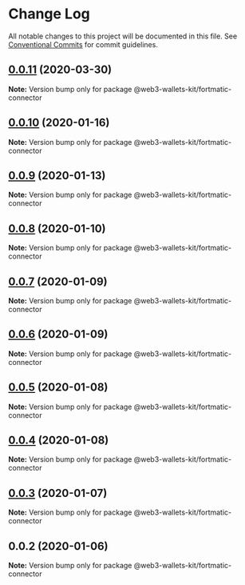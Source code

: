# Change Log

All notable changes to this project will be documented in this file.
See [Conventional Commits](https://conventionalcommits.org) for commit guidelines.

## [0.0.11](https://github.com/akropolisio/web3-wallets-kit/compare/@web3-wallets-kit/fortmatic-connector@0.0.10...@web3-wallets-kit/fortmatic-connector@0.0.11) (2020-03-30)

**Note:** Version bump only for package @web3-wallets-kit/fortmatic-connector





## [0.0.10](https://github.com/akropolisio/web3-wallets-kit/compare/@web3-wallets-kit/fortmatic-connector@0.0.9...@web3-wallets-kit/fortmatic-connector@0.0.10) (2020-01-16)

**Note:** Version bump only for package @web3-wallets-kit/fortmatic-connector





## [0.0.9](https://github.com/akropolisio/web3-wallets-kit/compare/@web3-wallets-kit/fortmatic-connector@0.0.8...@web3-wallets-kit/fortmatic-connector@0.0.9) (2020-01-13)

**Note:** Version bump only for package @web3-wallets-kit/fortmatic-connector





## [0.0.8](https://github.com/akropolisio/web3-wallets-kit/compare/@web3-wallets-kit/fortmatic-connector@0.0.7...@web3-wallets-kit/fortmatic-connector@0.0.8) (2020-01-10)

**Note:** Version bump only for package @web3-wallets-kit/fortmatic-connector





## [0.0.7](https://github.com/akropolisio/web3-wallets-kit/compare/@web3-wallets-kit/fortmatic-connector@0.0.6...@web3-wallets-kit/fortmatic-connector@0.0.7) (2020-01-09)

**Note:** Version bump only for package @web3-wallets-kit/fortmatic-connector





## [0.0.6](https://github.com/akropolisio/web3-wallets-kit/compare/@web3-wallets-kit/fortmatic-connector@0.0.5...@web3-wallets-kit/fortmatic-connector@0.0.6) (2020-01-09)

**Note:** Version bump only for package @web3-wallets-kit/fortmatic-connector





## [0.0.5](https://github.com/akropolisio/web3-wallets-kit/compare/@web3-wallets-kit/fortmatic-connector@0.0.4...@web3-wallets-kit/fortmatic-connector@0.0.5) (2020-01-08)

**Note:** Version bump only for package @web3-wallets-kit/fortmatic-connector





## [0.0.4](https://github.com/akropolisio/web3-wallets-kit/compare/@web3-wallets-kit/fortmatic-connector@0.0.3...@web3-wallets-kit/fortmatic-connector@0.0.4) (2020-01-08)

**Note:** Version bump only for package @web3-wallets-kit/fortmatic-connector





## [0.0.3](https://github.com/akropolisio/web3-wallets-kit/compare/@web3-wallets-kit/fortmatic-connector@0.0.2...@web3-wallets-kit/fortmatic-connector@0.0.3) (2020-01-07)

**Note:** Version bump only for package @web3-wallets-kit/fortmatic-connector





## 0.0.2 (2020-01-06)

**Note:** Version bump only for package @web3-wallets-kit/fortmatic-connector

